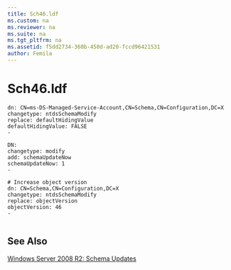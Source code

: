 ```yaml
---
title: Sch46.ldf
ms.custom: na
ms.reviewer: na
ms.suite: na
ms.tgt_pltfrm: na
ms.assetid: f5dd2734-360b-450d-ad20-fccd96421531
author: Femila
---
```

# Sch46.ldf
    
```  
dn: CN=ms-DS-Managed-Service-Account,CN=Schema,CN=Configuration,DC=X  
changetype: ntdsSchemaModify  
replace: defaultHidingValue  
defaultHidingValue: FALSE  
-  
  
DN:  
changetype: modify  
add: schemaUpdateNow  
schemaUpdateNow: 1  
-  
  
# Increase object version  
dn: CN=Schema,CN=Configuration,DC=X  
changetype: ntdsSchemaModify  
replace: objectVersion  
objectVersion: 46  
-  
  
```  
  
## See Also  
 [Windows Server 2008 R2: Schema Updates](../Topic/Windows-Server-2008-R2--Schema-Updates.md)  
  
  